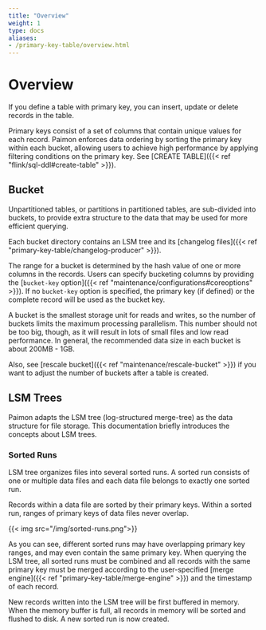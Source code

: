 ```yaml
---
title: "Overview"
weight: 1
type: docs
aliases:
- /primary-key-table/overview.html
---
```

<!--
Licensed to the Apache Software Foundation (ASF) under one
or more contributor license agreements.  See the NOTICE file
distributed with this work for additional information
regarding copyright ownership.  The ASF licenses this file
to you under the Apache License, Version 2.0 (the
"License"); you may not use this file except in compliance
with the License.  You may obtain a copy of the License at

  http://www.apache.org/licenses/LICENSE-2.0

Unless required by applicable law or agreed to in writing,
software distributed under the License is distributed on an
"AS IS" BASIS, WITHOUT WARRANTIES OR CONDITIONS OF ANY
KIND, either express or implied.  See the License for the
specific language governing permissions and limitations
under the License.
-->

# Overview

If you define a table with primary key, you can insert, update or delete records in the table.

Primary keys consist of a set of columns that contain unique values for each record. Paimon enforces data ordering by
sorting the primary key within each bucket, allowing users to achieve high performance by applying filtering conditions
on the primary key. See [CREATE TABLE]({{< ref "flink/sql-ddl#create-table" >}}).

## Bucket

Unpartitioned tables, or partitions in partitioned tables, are sub-divided into buckets, to provide extra structure to the data that may be used for more efficient querying.

Each bucket directory contains an LSM tree and its [changelog files]({{< ref "primary-key-table/changelog-producer" >}}).

The range for a bucket is determined by the hash value of one or more columns in the records. Users can specify bucketing columns by providing the [`bucket-key` option]({{< ref "maintenance/configurations#coreoptions" >}}). If no `bucket-key` option is specified, the primary key (if defined) or the complete record will be used as the bucket key.

A bucket is the smallest storage unit for reads and writes, so the number of buckets limits the maximum processing parallelism. This number should not be too big, though, as it will result in lots of small files and low read performance. In general, the recommended data size in each bucket is about 200MB - 1GB.

Also, see [rescale bucket]({{< ref "maintenance/rescale-bucket" >}}) if you want to adjust the number of buckets after a table is created.

## LSM Trees

Paimon adapts the LSM tree (log-structured merge-tree) as the data structure for file storage. This documentation briefly introduces the concepts about LSM trees.

### Sorted Runs

LSM tree organizes files into several sorted runs. A sorted run consists of one or multiple data files and each data file belongs to exactly one sorted run.

Records within a data file are sorted by their primary keys. Within a sorted run, ranges of primary keys of data files never overlap.

{{< img src="/img/sorted-runs.png">}}

As you can see, different sorted runs may have overlapping primary key ranges, and may even contain the same primary key. When querying the LSM tree, all sorted runs must be combined and all records with the same primary key must be merged according to the user-specified [merge engine]({{< ref "primary-key-table/merge-engine" >}}) and the timestamp of each record.

New records written into the LSM tree will be first buffered in memory. When the memory buffer is full, all records in memory will be sorted and flushed to disk. A new sorted run is now created.
